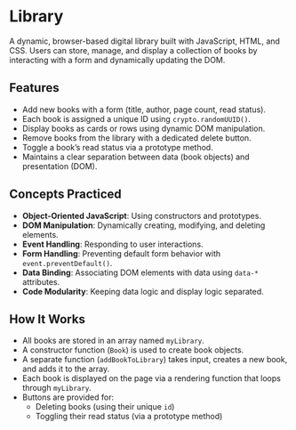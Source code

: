 # Library
A dynamic, browser-based digital library built with JavaScript, HTML, and CSS. Users can store, manage, and display a collection of books by interacting with a form and dynamically updating the DOM. 

## Features

- Add new books with a form (title, author, page count, read status).
- Each book is assigned a unique ID using `crypto.randomUUID()`.
- Display books as cards or rows using dynamic DOM manipulation.
- Remove books from the library with a dedicated delete button.
- Toggle a book’s read status via a prototype method.
- Maintains a clear separation between data (book objects) and presentation (DOM).

## Concepts Practiced

- **Object-Oriented JavaScript**: Using constructors and prototypes.
- **DOM Manipulation**: Dynamically creating, modifying, and deleting elements.
- **Event Handling**: Responding to user interactions.
- **Form Handling**: Preventing default form behavior with `event.preventDefault()`.
- **Data Binding**: Associating DOM elements with data using `data-*` attributes.
- **Code Modularity**: Keeping data logic and display logic separated.

## How It Works

- All books are stored in an array named `myLibrary`.
- A constructor function (`Book`) is used to create book objects.
- A separate function (`addBookToLibrary`) takes input, creates a new book, and adds it to the array.
- Each book is displayed on the page via a rendering function that loops through `myLibrary`.
- Buttons are provided for:
  - Deleting books (using their unique `id`)
  - Toggling their read status (via a prototype method)
